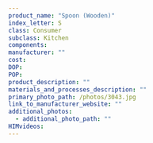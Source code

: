 ```yaml
---
product_name: "Spoon (Wooden)"
index_letter: S
class: Consumer
subclass: Kitchen
components:
manufacturer: ""
cost: 
DOP: 
POP: 
product_description: ""
materials_and_processes_description: ""
primary_photo_path: /photos/3043.jpg
link_to_manufacturer_website: ""
additional_photos:
  - additional_photo_path: ""
HIMvideos:
---
```

